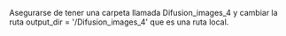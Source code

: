 Asegurarse de tener una carpeta llamada Difusion_images_4 y cambiar la ruta output_dir = '/Difusion_images_4' que es una ruta local.   
